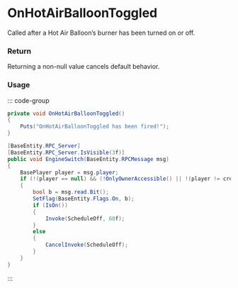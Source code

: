 # OnHotAirBalloonToggled
<Badge type="info" text="Entity"/><Badge type="danger" text="Carbon Compatible"/><Badge type="warning" text="Oxide Compatible"/>
Called after a Hot Air Balloon’s burner has been turned on or off.

### Return
Returning a non-null value cancels default behavior.

### Usage
::: code-group
```csharp [Example]
private void OnHotAirBalloonToggled()
{
	Puts("OnHotAirBalloonToggled has been fired!");
}
```
```csharp [Source — Assembly-CSharp @ HotAirBalloon]
[BaseEntity.RPC_Server]
[BaseEntity.RPC_Server.IsVisible(3f)]
public void EngineSwitch(BaseEntity.RPCMessage msg)
{
	BasePlayer player = msg.player;
	if (!(player == null) && (!OnlyOwnerAccessible() || !(player != creatorEntity)))
	{
		bool b = msg.read.Bit();
		SetFlag(BaseEntity.Flags.On, b);
		if (IsOn())
		{
			Invoke(ScheduleOff, 60f);
		}
		else
		{
			CancelInvoke(ScheduleOff);
		}
	}
}

```
:::
